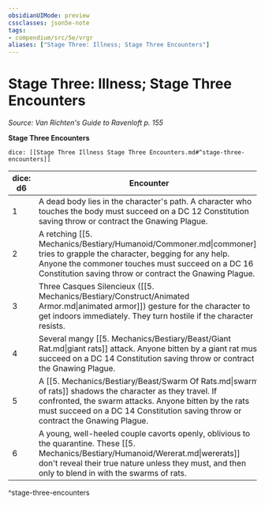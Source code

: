 ```yaml
---
obsidianUIMode: preview
cssclasses: json5e-note
tags:
- compendium/src/5e/vrgr
aliases: ["Stage Three: Illness; Stage Three Encounters"]
---
```

# Stage Three: Illness; Stage Three Encounters
*Source: Van Richten's Guide to Ravenloft p. 155* 

**Stage Three Encounters**

`dice: [[Stage Three Illness Stage Three Encounters.md#^stage-three-encounters]]`

| dice: d6 | Encounter |
|----------|-----------|
| 1 | A dead body lies in the character's path. A character who touches the body must succeed on a DC 12 Constitution saving throw or contract the Gnawing Plague. |
| 2 | A retching [[5. Mechanics/Bestiary/Humanoid/Commoner.md\|commoner]] tries to grapple the character, begging for any help. Anyone the commoner touches must succeed on a DC 16 Constitution saving throw or contract the Gnawing Plague. |
| 3 | Three Casques Silencieux ([[5. Mechanics/Bestiary/Construct/Animated Armor.md\|animated armor]]) gesture for the character to get indoors immediately. They turn hostile if the character resists. |
| 4 | Several mangy [[5. Mechanics/Bestiary/Beast/Giant Rat.md\|giant rats]] attack. Anyone bitten by a giant rat must succeed on a DC 14 Constitution saving throw or contract the Gnawing Plague. |
| 5 | A [[5. Mechanics/Bestiary/Beast/Swarm Of Rats.md\|swarm of rats]] shadows the character as they travel. If confronted, the swarm attacks. Anyone bitten by the rats must succeed on a DC 14 Constitution saving throw or contract the Gnawing Plague. |
| 6 | A young, well-heeled couple cavorts openly, oblivious to the quarantine. These [[5. Mechanics/Bestiary/Humanoid/Wererat.md\|wererats]] don't reveal their true nature unless they must, and then only to blend in with the swarms of rats. |
^stage-three-encounters